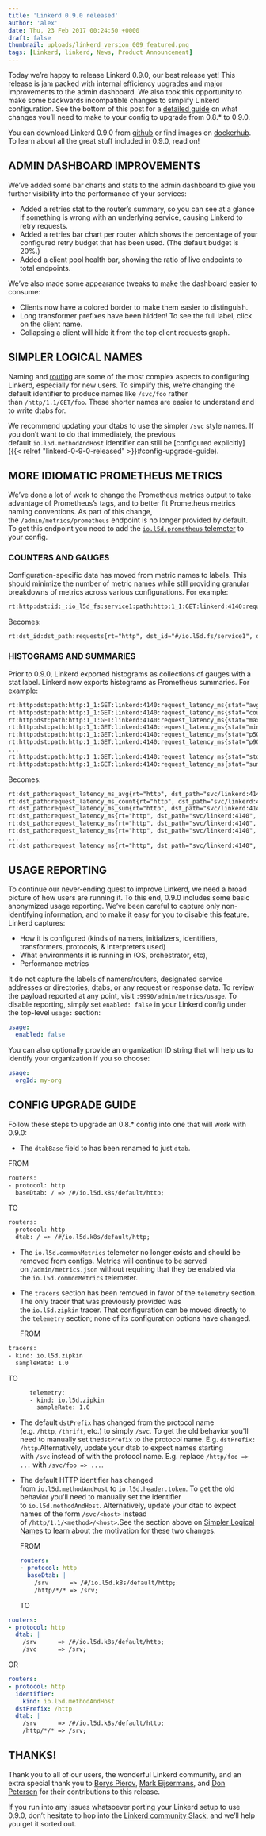 ```yaml
---
title: 'Linkerd 0.9.0 released'
author: 'alex'
date: Thu, 23 Feb 2017 00:24:50 +0000
draft: false
thumbnail: uploads/linkerd_version_009_featured.png
tags: [Linkerd, linkerd, News, Product Announcement]
---
```


Today we’re happy to release Linkerd 0.9.0, our best release yet! This release
is jam packed with internal efficiency upgrades and major improvements to the
admin dashboard. We also took this opportunity to make some backwards
incompatible changes to simplify Linkerd configuration. See the bottom of this
post for a [detailed guide](#config-upgrade-guide) on what changes you’ll need
to make to your config to upgrade from 0.8.\* to 0.9.0.

You can download Linkerd 0.9.0
from [github](https://github.com/linkerd/linkerd/releases/tag/0.9.0) or find
images on [dockerhub](https://hub.docker.com/r/buoyantio/linkerd). To learn
about all the great stuff included in 0.9.0, read on!

## ADMIN DASHBOARD IMPROVEMENTS

We’ve added some bar charts and stats to the admin dashboard to give you further
visibility into the performance of your services:

- Added a retries stat to the router’s summary, so you can see at a glance if
  something is wrong with an underlying service, causing Linkerd to retry
  requests.
- Added a retries bar chart per router which shows the percentage of your
  configured retry budget that has been used. (The default budget is 20%.)
- Added a client pool health bar, showing the ratio of live endpoints to total
  endpoints.

We’ve also made some appearance tweaks to make the dashboard easier to consume:

- Clients now have a colored border to make them easier to distinguish.
- Long transformer prefixes have been hidden! To see the full label, click on
  the client name.
- Collapsing a client will hide it from the top client requests graph.

## SIMPLER LOGICAL NAMES

Naming and [routing](https://linkerd.io/in-depth/routing/) are some of the most
complex aspects to configuring Linkerd, especially for new users. To simplify
this, we’re changing the default identifier to produce names
like `/svc/foo` rather than `/http/1.1/GET/foo`. These shorter names are easier
to understand and to write dtabs for.

We recommend updating your dtabs to use the simpler `/svc` style names. If you
don’t want to do that immediately, the previous
default `io.l5d.methodAndHost` identifier can still be [configured
explicitly]({{< relref "linkerd-0-9-0-released" >}}#config-upgrade-guide).

## MORE IDIOMATIC PROMETHEUS METRICS

We’ve done a lot of work to change the Prometheus metrics output to take
advantage of Prometheus’s tags, and to better fit Prometheus metrics naming
conventions. As part of this change, the `/admin/metrics/prometheus` endpoint is
no longer provided by default. To get this endpoint you need to add
the [`io.l5d.prometheus` telemeter](https://linkerd.io/config/0.9.0/linkerd/index.html#prometheus)
to your config.

### COUNTERS AND GAUGES

Configuration-specific data has moved from metric names to labels. This should
minimize the number of metric names while still providing granular breakdowns of
metrics across various configurations. For example:

```txt
rt:http:dst:id:_:io_l5d_fs:service1:path:http:1_1:GET:linkerd:4140:requests
```

Becomes:

```txt
rt:dst_id:dst_path:requests{rt="http", dst_id="#/io.l5d.fs/service1", dst_path="svc/linkerd:4140"}
```

### HISTOGRAMS AND SUMMARIES

Prior to 0.9.0, Linkerd exported histograms as collections of gauges with a stat
label. Linkerd now exports histograms as Prometheus summaries. For example:

```txt
rt:http:dst:path:http:1_1:GET:linkerd:4140:request_latency_ms{stat="avg"}
rt:http:dst:path:http:1_1:GET:linkerd:4140:request_latency_ms{stat="count"}
rt:http:dst:path:http:1_1:GET:linkerd:4140:request_latency_ms{stat="max"}
rt:http:dst:path:http:1_1:GET:linkerd:4140:request_latency_ms{stat="min"}
rt:http:dst:path:http:1_1:GET:linkerd:4140:request_latency_ms{stat="p50"}
rt:http:dst:path:http:1_1:GET:linkerd:4140:request_latency_ms{stat="p90"}
...
rt:http:dst:path:http:1_1:GET:linkerd:4140:request_latency_ms{stat="stddev"}
rt:http:dst:path:http:1_1:GET:linkerd:4140:request_latency_ms{stat="sum"}
```

Becomes:

```txt
rt:dst_path:request_latency_ms_avg{rt="http", dst_path="svc/linkerd:4140"}
rt:dst_path:request_latency_ms_count{rt="http", dst_path="svc/linkerd:4140"}
rt:dst_path:request_latency_ms_sum{rt="http", dst_path="svc/linkerd:4140"}
rt:dst_path:request_latency_ms{rt="http", dst_path="svc/linkerd:4140", quantile="0"}
rt:dst_path:request_latency_ms{rt="http", dst_path="svc/linkerd:4140", quantile="0.5"}
rt:dst_path:request_latency_ms{rt="http", dst_path="svc/linkerd:4140", quantile="0.9"}
...
rt:dst_path:request_latency_ms{rt="http", dst_path="svc/linkerd:4140", quantile="1"}
```

## USAGE REPORTING

To continue our never-ending quest to improve Linkerd, we need a broad picture
of how users are running it. To this end, 0.9.0 includes some basic anonymized
usage reporting. We’ve been careful to capture only non-identifying information,
and to make it easy for you to disable this feature. Linkerd captures:

- How it is configured (kinds of namers, initializers, identifiers,
  transformers, protocols, & interpreters used)
- What environments it is running in (OS, orchestrator, etc),
- Performance metrics

It do not capture the labels of namers/routers, designated service addresses or
directories, dtabs, or any request or response data. To review the payload
reported at any point, visit `:9990/admin/metrics/usage`. To disable reporting,
simply set `enabled: false` in your Linkerd config under the
top-level `usage:` section:

```yml
usage:
  enabled: false
```

You can also optionally provide an organization ID string that will help us to
identify your organization if you so choose:

```yml
usage:
  orgId: my-org
```

## CONFIG UPGRADE GUIDE

Follow these steps to upgrade an 0.8.\* config into one that will work with 0.9.0:

- The `dtabBase` field to has been renamed to just `dtab`.

FROM

```txt
routers:
- protocol: http
  baseDtab: / => /#/io.l5d.k8s/default/http;
```

TO

```txt
routers:
- protocol: http
  dtab: / => /#/io.l5d.k8s/default/http;
```

- The `io.l5d.commonMetrics` telemeter no longer exists and should be removed
  from configs. Metrics will continue to be served
  on `/admin/metrics.json` without requiring that they be enabled via
  the `io.l5d.commonMetrics` telemeter.
- The `tracers` section has been removed in favor of the `telemetry` section.
  The only tracer that was previously provided was the `io.l5d.zipkin` tracer.
  That configuration can be moved directly to the `telemetry` section; none of
  its configuration options have changed.

  FROM

```txt
tracers:
- kind: io.l5d.zipkin
  sampleRate: 1.0
```

  TO

```txt
      telemetry:
      - kind: io.l5d.zipkin
        sampleRate: 1.0
```

- The default `dstPrefix` has changed from the protocol name
  (e.g. `/http`, `/thrift`, etc.) to simply `/svc`. To get the old behavior
  you'll need to manually set the`dstPrefix` to the protocol name.
  E.g. `dstPrefix: /http`.Alternatively, update your dtab to expect names
  starting with `/svc` instead of with the protocol name. E.g.
  replace `/http/foo => ...` with `/svc/foo => ...`.

- The default HTTP identifier has changed
  from `io.l5d.methodAndHost` to `io.l5d.header.token`. To get the old behavior
  you'll need to manually set the identifier to `io.l5d.methodAndHost`.
  Alternatively, update your dtab to expect names of the
  form `/svc/<host>` instead of `/http/1.1/<method>/<host>`.See the section
  above on [Simpler Logical
  Names](#simpler-logical-names) to learn about the
  motivation for these two changes.

  FROM

  ```yml
  routers:
  - protocol: http
    baseDtab: |
      /srv      => /#/io.l5d.k8s/default/http;
      /http/*/* => /srv;
  ```

  TO

```yml
routers:
- protocol: http
  dtab: |
    /srv      => /#/io.l5d.k8s/default/http;
    /svc      => /srv;
```

  OR

```yml
routers:
- protocol: http
  identifier:
    kind: io.l5d.methodAndHost
  dstPrefix: /http
  dtab: |
    /srv      => /#/io.l5d.k8s/default/http;
    /http/*/* => /srv;
```

## THANKS!

Thank you to all of our users, the wonderful Linkerd community, and an extra
special thank you to [Borys Pierov](https://twitter.com/Ashald), [Mark
Eijsermans](https://twitter.com/markeijsermans), and [Don
Petersen](https://github.com/dpetersen) for their contributions to this release.

If you run into any issues whatsoever porting your Linkerd setup to use 0.9.0,
don’t hesitate to hop into the [Linkerd community
Slack](http://slack.linkerd.io/), and we’ll help you get it sorted out.
